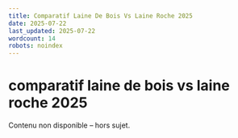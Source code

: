 ```yaml
---
title: Comparatif Laine De Bois Vs Laine Roche 2025
date: 2025-07-22
last_updated: 2025-07-22
wordcount: 14
robots: noindex
---
```


# comparatif laine de bois vs laine roche 2025

Contenu non disponible – hors sujet.